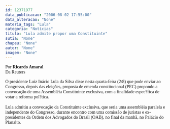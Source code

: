 ```yaml
---
id: 12371977
data_publicacao: "2006-08-02 17:55:00"
data_alteracao: "None"
materia_tags: "Lula"
categoria: "Notícias"
titulo: "Lula admite propor uma Constituinte"
sutia: "None"
chapeu: "None"
autor: "None"
imagem: "None"
---
```

<p><DIV id=credito-texto><FONT face=Verdana>Por <STRONG>Ricardo Amaral</STRONG><BR>Da Reuters</FONT></DIV></p>
<p><P><FONT face=Verdana>O presidente Luiz Inácio Lula da Silva disse nesta quarta-feira (2/8) que pode enviar ao Congresso, depois das eleições, proposta de emenda constitucional (PEC) propondo a convocação de uma Assembléia Constituinte exclusiva, com a finalidade espec?fica de votar a reforma pol?tica.<BR><BR>Lula admitiu a convocação da Constituinte exclusiva, que seria uma assembléia paralela e independente do Congresso, durante encontro com uma comissão de juristas e ex-presidentes da Ordem dos Advogados do Brasil (OAB), no final da manhã, no Palácio do Planalto.<BR></FONT></P> </p>
